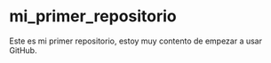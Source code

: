 # mi_primer_repositorio
Este es mi primer repositorio, estoy muy contento de empezar a usar GitHub.
